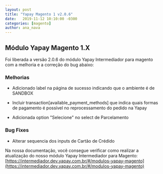 ```yaml
---
layout: post
title: "Yapay Magento 1 v2.0.6"
date:   2019-11-12 10:10:00 -0300
categories: [magento]
author: ana_nava
---
```


## Módulo Yapay Magento 1.X

Foi liberada a versão 2.0.6 do módulo Yapay Intermediador para magento com a melhoria e a correção do bug abaixo:

<!-- more -->

### **Melhorias**

- Adicionado label na página de sucesso indicando que o ambiente é de SANDBOX

- Incluir transaction[available_payment_methods] que indica quais formas de pagamento é possível no reprocessamento do pedido na Yapay

- Adicionada option "Selecione" no select de Parcelamento


### **Bug Fixes**

- Alterar sequencia dos inputs de Cartão de Crédido


Na nossa documentação, você consegue verificar como realizar a atualização do nosso módulo Yapay Intermediador para Magento: [https://intermediador.dev.yapay.com.br/#/modulos-yapay-magento](https://intermediador.dev.yapay.com.br/#/modulos-yapay-magento)


